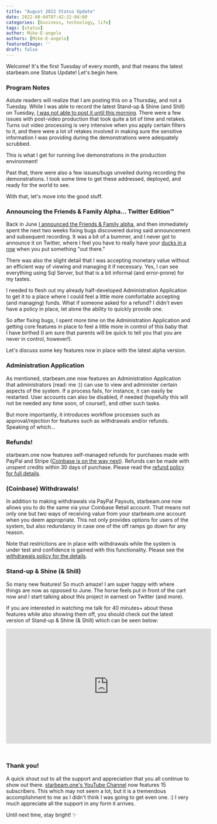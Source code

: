 ```yaml
---
title: "August 2022 Status Update"
date: 2022-08-04T07:42:32-04:00
categories: [business, technology, life]
tags: [status]
author: Mike-E-angelo
authors: [Mike-E-angelo]
featuredImage: ''
draft: false
---
```


Welcome!  It's the first Tuesday of every month, and that means the latest starbeam.one Status Update!  Let's begin here.

### Program Notes

Astute readers will realize that I am posting this on a Thursday, and not a Tuesday.  While I was able to record the latest Stand-up & Shine (and Shill) on Tuesday, [I was not able to post it until this morning](https://youtu.be/aJ0wyH5B2Nk).  There were a few issues with post-video production that took quite a bit of time and retakes.  Turns out video processing is very intensive when you apply certain filters to it, and there were a lot of retakes involved in making sure the sensitive information I was providing during the demonstrations were adequately scrubbed.

This is what I get for running live demonstrations in the production environment!

Past that, there were also a few issues/bugs unveiled during recording the demonstrations.  I took some time to get these addressed, deployed, and ready for the world to see.

With that, let's move into the good stuff.

### Announcing the Friends & Family  Alpha... Twitter Edition™

Back in June [I announced the Friends & Family alpha](https://blog.starbeam.one/2022/06/june-2022-status-update/), and then immediately spent the next two weeks fixing bugs discovered during said announcement and subsequent recording.  It was a bit of a bummer, and I never got to announce it on Twitter, where I feel you have to really have your [ducks in a row](https://www.btb.termiumplus.gc.ca/tpv2guides/guides/wrtps/index-eng.html?lang=eng&lettr=indx_catlog_i&page=9vF-dOfBT0jI.html#:~:text=To%20get%20your%20ducks%20in,the%20origin%20of%20this%20expression.) when you put something "out there."

There was also the slight detail that I was accepting monetary value without an efficient way of viewing and managing it if necessary.  Yes, I can see everything using Sql Server, but that is a bit informal (and error-prone) for my tastes.  

I needed to flesh out my already half-developed Administration Application to get it to a place where I could feel a little more comfortable accepting (and managing) funds.  What if someone asked for a refund?  I didn't even have a policy in place, let alone the ability to quickly provide one.

So after fixing bugs, I spent more time on the Administration Application and getting core features in place to feel a little more in control of this baby that I have birthed (I am sure that parents will be quick to tell you that you are never in control, however!).

Let's discuss some key features now in place with the latest alpha version.

### Administration Application

As mentioned, starbeam.one now features an Administration Application that administrators (read: me :)) can use to view and administer certain aspects of the system.  If a process fails, for instance, it can easily be restarted.  User accounts can also be disabled, if needed (hopefully this will not be needed any time soon, of course!), and other such tasks.

But more importantly, it introduces workflow processes such as approval/rejection for features such as withdrawals and/or refunds.  Speaking of which...

### Refunds!

starbeam.one now features self-managed refunds for purchases made with PayPal and Stripe ([Coinbase is on the way next](https://forums.coinbasecloud.dev/t/refunds-for-coinbase-commerce-beta/1014)).  Refunds can be made with unspent credits within 30 days of purchase.  Please read the [refund policy for full details](https://alpha.starbeam.one/policies/refunds).

### (Coinbase) Withdrawals!

In addition to making withdrawals via PayPal Payouts, starbeam.one now allows you to do the same via your Coinbase Retail account.  That means not only one but *two* ways of receiving value from your starbeam.one account when you deem appropriate.  This not only provides options for users of the system, but also redundancy in case one of the off ramps go down for any reason.

Note that restrictions are in place with withdrawals while the system is under test and confidence is gained with this functionality.  Please see the [withdrawals policy for the details](https://alpha.starbeam.one/policies/withdrawals).

### Stand-up & Shine (& Shill)

So many new features!  So much amaze!  I am super happy with where things are now as opposed to June.  The horse feels put in front of the cart now and I start talking about this project in earnest on Twitter (and more).

If you are interested in watching me talk for 40 minutes+ about these features while also showing them off, you should check out the latest version of Stand-up & Shine (& Shill) which can be seen below:

<iframe width="560" height="315" src="https://www.youtube.com/embed/aJ0wyH5B2Nk" title="YouTube video player" frameborder="0" allow="accelerometer; autoplay; clipboard-write; encrypted-media; gyroscope; picture-in-picture" allowfullscreen style="margin-bottom: 2em"></iframe>

### Thank you!

A quick shout out to all the support and appreciation that you all continue to show out there.  [starbeam.one's YouTube Channel](https://www.youtube.com/channel/UCe06CeIw3-YUqiXLQZMbiSA/) now features 15 subscribers. This which may not seem a lot, but it is a tremendous accomplishment to me as I didn't think I was going to get even one. :)  I very much appreciate all the support in any form it arrives.

Until next time, stay bright! ✨
